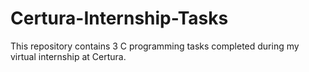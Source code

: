 # Certura-Internship-Tasks
This repository contains 3 C programming tasks completed during my virtual internship at Certura.
